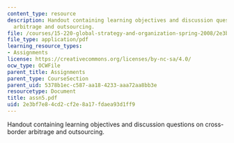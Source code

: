```yaml
---
content_type: resource
description: Handout containing learning objectives and discussion questions on cross-border
  arbitrage and outsourcing.
file: /courses/15-220-global-strategy-and-organization-spring-2008/2e3bf7e84cd2cf2e8a17fdaea93d1ff9_assn5.pdf
file_type: application/pdf
learning_resource_types:
- Assignments
license: https://creativecommons.org/licenses/by-nc-sa/4.0/
ocw_type: OCWFile
parent_title: Assignments
parent_type: CourseSection
parent_uid: 5378b1ec-c587-aa18-4233-aaa72aa8bb3e
resourcetype: Document
title: assn5.pdf
uid: 2e3bf7e8-4cd2-cf2e-8a17-fdaea93d1ff9
---
```

Handout containing learning objectives and discussion questions on cross-border arbitrage and outsourcing.